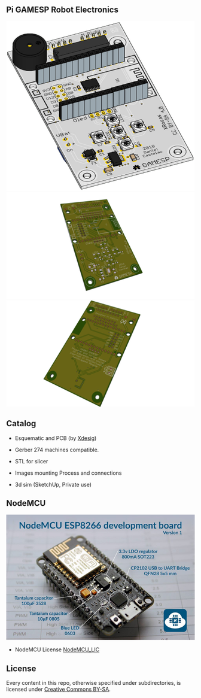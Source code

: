 
## Pi GAMESP Robot Electronics

![](Pi002.jpg)
![](Pi_Top_GSim.png)
![](Pi_Bot_GSim.png)

## Catalog

- Esquematic and PCB (by [Xdesig][XDE01])

- Gerber 274 machines compatible.

- STL for slicer

- Images mounting Process and connections

- 3d sim (SketchUp, Private use)

## NodeMCU
  ![(devkit-v1.0 [NodeMCU])](official-nodemcu-development-board.jpg)
- NodeMCU License [NodeMCU_LIC]


## License

Every content in this repo, otherwise specified under subdirectories, is
licensed under [Creative Commons BY-SA](LICENSE).

[XDE01]: https://twitter.com/xdesig

[NodeMCU_LIC]: https://github.com/nodemcu/nodemcu-devkit-v1.0/blob/master/LICENSE
[NodeMCU]: https://github.com/nodemcu/nodemcu-devkit-v1.0
